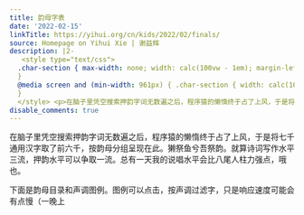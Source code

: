```yaml
---
title: 韵母字表
date: '2022-02-15'
linkTitle: https://yihui.org/cn/kids/2022/02/finals/
source: Homepage on Yihui Xie | 谢益辉
description: |2-
   <style type="text/css">
  .char-section { max-width: none; width: calc(100vw - 1em); margin-left: calc(50% - 50vw + .5em);
  }
  @media screen and (min-width: 961px) { .char-section { width: calc(100vw - 214px); margin-left: calc(50% - 50vw + 106px); }
  }
  </style> <p>在脑子里凭空搜索押韵字词无数遍之后，程序猿的懒惰终于占了上风，于是将七千通用汉字取了前六千，按韵母分组呈现在此。獭祭鱼兮吾祭韵。就算诗词写作水平三流，押韵水平可以争取一流。总有一天我的说唱水平会比八尾人柱力强点，哦也。</p> <p>下面是韵母目录和声调图例。图例可以点击，按声调过滤字，只是响应速度可能会有点慢（一晚上<a href="https://github.com/yihu ...
disable_comments: true
---
```

 <style type="text/css">
.char-section { max-width: none; width: calc(100vw - 1em); margin-left: calc(50% - 50vw + .5em);
}
@media screen and (min-width: 961px) { .char-section { width: calc(100vw - 214px); margin-left: calc(50% - 50vw + 106px); }
}
</style> <p>在脑子里凭空搜索押韵字词无数遍之后，程序猿的懒惰终于占了上风，于是将七千通用汉字取了前六千，按韵母分组呈现在此。獭祭鱼兮吾祭韵。就算诗词写作水平三流，押韵水平可以争取一流。总有一天我的说唱水平会比八尾人柱力强点，哦也。</p> <p>下面是韵母目录和声调图例。图例可以点击，按声调过滤字，只是响应速度可能会有点慢（一晚上<a href="https://github.com/yihu ...